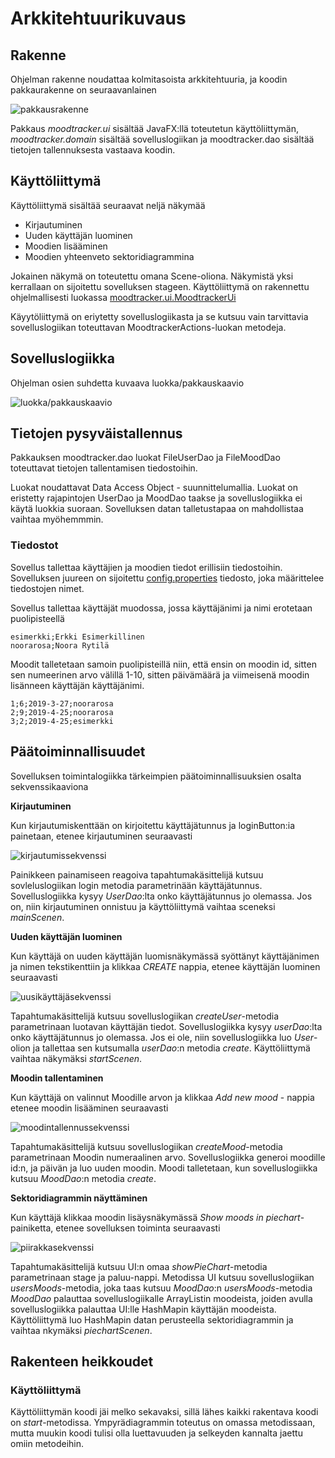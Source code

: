 # Arkkitehtuurikuvaus

## Rakenne

Ohjelman rakenne noudattaa kolmitasoista arkkitehtuuria, ja koodin pakkaurakenne on seuraavanlainen

![pakkausrakenne](https://github.com/noorarytila/ot-harjoitustyo/blob/master/dokumentaatio/kuvat/pakkausrakenne.png?raw=true)

Pakkaus  *moodtracker.ui* sisältää JavaFX:llä toteutetun käyttöliittymän, *moodtracker.domain*
sisältää sovelluslogiikan ja moodtracker.dao sisältää tietojen tallennuksesta vastaava koodin.

## Käyttöliittymä
Käyttöliittymä sisältää seuraavat neljä näkymää

* Kirjautuminen
* Uuden käyttäjän luominen
* Moodien lisääminen
* Moodien yhteenveto sektoridiagrammina

Jokainen näkymä on toteutettu omana Scene-oliona. Näkymistä yksi kerrallaan on sijoitettu sovelluksen
stageen. Käyttöliittymä on rakennettu ohjelmallisesti luokassa [moodtracker.ui.MoodtrackerUi](https://github.com/noorarytila/ot-harjoitustyo/blob/master/Moodtracker/src/main/java/moodtracker/ui/MoodtrackerUi.java)

Käyytöliittymä on eriytetty sovelluslogiikasta ja se kutsuu vain tarvittavia sovelluslogiikan
toteuttavan MoodtrackerActions-luokan metodeja.

## Sovelluslogiikka

Ohjelman osien suhdetta kuvaava luokka/pakkauskaavio

![luokka/pakkauskaavio](https://github.com/noorarytila/ot-harjoitustyo/blob/master/dokumentaatio/kuvat/Moodtracker%20luokka_pakkauskaavio.png?raw=true)

## Tietojen pysyväistallennus

Pakkauksen moodtracker.dao luokat FileUserDao ja FileMoodDao toteuttavat tietojen tallentamisen
tiedostoihin.

Luokat noudattavat Data Access Object - suunnittelumallia. Luokat on eristetty rajapintojen UserDao ja
MoodDao taakse ja sovelluslogiikka ei käytä luokkia suoraan. Sovelluksen datan talletustapaa on 
mahdollistaa vaihtaa myöhemmmin.

### Tiedostot

Sovellus tallettaa käyttäjien ja moodien tiedot erillisiin tiedostoihin. Sovelluksen juureen on sijoitettu
[config.properties](https://github.com/noorarytila/ot-harjoitustyo/blob/master/Moodtracker/config.properties) tiedosto, joka määrittelee tiedostojen nimet.

Sovellus tallettaa käyttäjät muodossa, jossa käyttäjänimi ja nimi erotetaan puolipisteellä

```
esimerkki;Erkki Esimerkillinen
noorarosa;Noora Rytilä

```
Moodit talletetaan samoin puolipisteillä niin, että ensin on moodin id, sitten sen numeerinen arvo 
välillä 1-10, sitten päivämäärä ja viimeisenä moodin lisänneen käyttäjän käyttäjänimi.

```
1;6;2019-3-27;noorarosa
2;9;2019-4-25;noorarosa
3;2;2019-4-25;esimerkki
```

## Päätoiminnallisuudet

Sovelluksen toimintalogiikka tärkeimpien päätoiminnallisuuksien osalta sekvenssikaaviona
  
**Kirjautuminen**

Kun kirjautumiskenttään on kirjoitettu käyttäjätunnus ja loginButton:ia
painetaan, etenee kirjautuminen seuraavasti

![kirjautumissekvenssi](https://github.com/noorarytila/ot-harjoitustyo/blob/master/dokumentaatio/kuvat/kirjautuminen.jpg?raw=true)

Painikkeen painamiseen reagoiva tapahtumakäsittelijä kutsuu sovleluslogiikan login metodia parametrinään
käyttäjätunnus. Sovelluslogiikka kysyy *UserDao*:lta onko käyttäjätunnus jo olemassa. Jos on, niin
kirjautuminen onnistuu ja käyttöliittymä vaihtaa sceneksi *mainScenen*.

**Uuden käyttäjän luominen**

Kun käyttäjä on uuden käyttäjän luomisnäkymässä syöttänyt käyttäjänimen ja nimen tekstikenttiin ja
klikkaa *CREATE* nappia, etenee käyttäjän luominen seuraavasti

![uusikäyttäjäsekvenssi](https://github.com/noorarytila/ot-harjoitustyo/blob/master/dokumentaatio/kuvat/uusikayttajasekvenssi.png?raw=true)

Tapahtumakäsittelijä kutsuu sovelluslogiikan *createUser*-metodia parametrinaan luotavan käyttäjän tiedot.
Sovelluslogiikka kysyy *userDao*:lta onko käyttäjätunnus jo olemassa. Jos ei ole, niin sovelluslogiikka
luo *User*-olion ja tallettaa sen kutsumalla *userDao*:n metodia *create*. Käyttöliittymä vaihtaa näkymäksi
*startScenen*.

**Moodin tallentaminen**

Kun käyttäjä on valinnut Moodille arvon ja klikkaa *Add new mood* - nappia etenee moodin lisääminen seuraavasti

![moodintallennussekvenssi](https://github.com/noorarytila/ot-harjoitustyo/blob/master/dokumentaatio/kuvat/moodintallentsekvenssi.png?raw=true)

Tapahtumakäsittelijä kutsuu sovelluslogiikan *createMood*-metodia parametrinaan Moodin numeraalinen arvo.
Sovelluslogiikka generoi moodille id:n, ja päivän ja luo uuden moodin. Moodi talletetaan, kun sovelluslogiikka
kutsuu *MoodDao*:n metodia *create*. 

**Sektoridiagrammin näyttäminen**

Kun käyttäjä klikkaa moodin lisäysnäkymässä *Show moods in  piechart*-painiketta, etenee sovelluksen
toiminta seuraavasti

![piirakkasekvenssi](https://github.com/noorarytila/ot-harjoitustyo/blob/master/dokumentaatio/kuvat/sektorisekvenssi.png?raw=true)

Tapahtumakäsittelijä kutsuu UI:n omaa *showPieChart*-metodia parametrinaan stage ja paluu-nappi. 
Metodissa UI kutsuu sovelluslogiikan *usersMoods*-metodia, joka taas kutsuu *MoodDao*:n *usersMoods*-metodia
*MoodDao* palauttaa sovelluslogiikalle ArrayListin moodeista, joiden avulla sovelluslogiikka palauttaa
UI:lle HashMapin käyttäjän moodeista. Käyttöliittymä luo HashMapin datan perusteella sektoridiagrammin
ja vaihtaa nkymäksi *piechartScenen*.

## Rakenteen heikkoudet

### Käyttöliittymä

Käyttöliittymän koodi jäi melko sekavaksi, sillä lähes kaikki rakentava koodi
on *start*-metodissa. Ympyrädiagrammin toteutus on omassa metodissaan, mutta
muukin koodi tulisi olla luettavuuden ja selkeyden kannalta jaettu omiin metodeihin.
 
